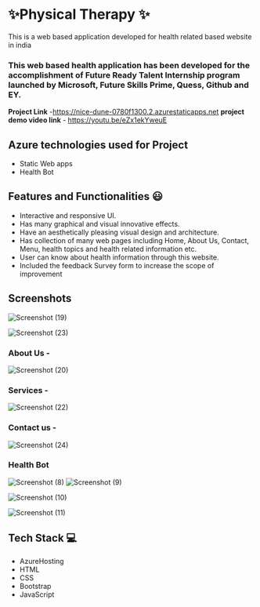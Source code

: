 #  ✨Physical Therapy   ✨

This is a web based application developed for health related based website in india

### This web based health application has been developed for the accomplishment of Future Ready Talent Internship program launched by Microsoft, Future Skills Prime, Quess, Github and EY.


**Project Link** -https://nice-dune-0780f1300.2.azurestaticapps.net
**project demo video link** - https://youtu.be/eZx1ekYweuE

## Azure technologies used for Project

- Static Web apps
- Health Bot

## Features and Functionalities 😃

- Interactive and responsive UI.
- Has many graphical and visual innovative effects.
- Have an aesthetically pleasing visual design and architecture.
- Has collection of many web pages including Home, About Us, Contact, Menu, health topics and health related information etc.
- User can know about health information through this website.
- Included the feedback Survey form to increase the scope of improvement 

## Screenshots



![Screenshot (19)](https://user-images.githubusercontent.com/118799885/204204684-c25d5e4d-7039-4fa2-b9b4-60b25f155810.png)

   ![Screenshot (23)](https://user-images.githubusercontent.com/118799885/204204707-6490db04-d7cb-48d2-89ac-40e0b7cfd7e4.png)


### About Us -

![Screenshot (20)](https://user-images.githubusercontent.com/118799885/204204699-ba3b0204-54b5-482c-9c65-d8c6e9f78f86.png)


### Services -

![Screenshot (22)](https://user-images.githubusercontent.com/118799885/204204730-2a070838-9443-40db-945f-8b58e4d7f4ad.png)


### Contact us -



![Screenshot (24)](https://user-images.githubusercontent.com/118799885/204204746-bb099542-89a6-4243-8665-cdbe213b716f.png)
### Health Bot
![Screenshot (8)](https://user-images.githubusercontent.com/118799885/210038770-1bcd66f5-218d-4b79-8693-a627cc018f63.png)
![Screenshot (9)](https://user-images.githubusercontent.com/118799885/210038773-1e7f37ab-fe50-42ad-89c6-ab8b1f1ed053.png)

![Screenshot (10)](https://user-images.githubusercontent.com/118799885/210038777-3355b34a-b99f-42e5-b763-fca5c0c9f641.png)

![Screenshot (11)](https://user-images.githubusercontent.com/118799885/210038778-7b38f099-5139-4393-942e-5f4440538981.png)


## Tech Stack 💻

- AzureHosting
- HTML
- CSS
- Bootstrap
- JavaScript

